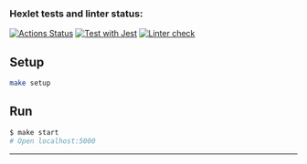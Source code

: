 ### Hexlet tests and linter status:
[![Actions Status](https://github.com/Ilya-Solo/backend-project-6/actions/workflows/hexlet-check.yml/badge.svg)](https://github.com/Ilya-Solo/backend-project-6/actions)
[![Test with Jest](https://github.com/Ilya-Solo/backend-project-6/actions/workflows/test.yaml/badge.svg)](https://github.com/Ilya-Solo/backend-project-6/actions/workflows/test.yaml)
[![Linter check](https://github.com/Ilya-Solo/backend-project-6/actions/workflows/lint.yaml/badge.svg)](https://github.com/Ilya-Solo/backend-project-6/actions/workflows/lint.yaml)

## Setup

```bash
make setup
```

## Run

```bash
$ make start
# Open localhost:5000
```

---